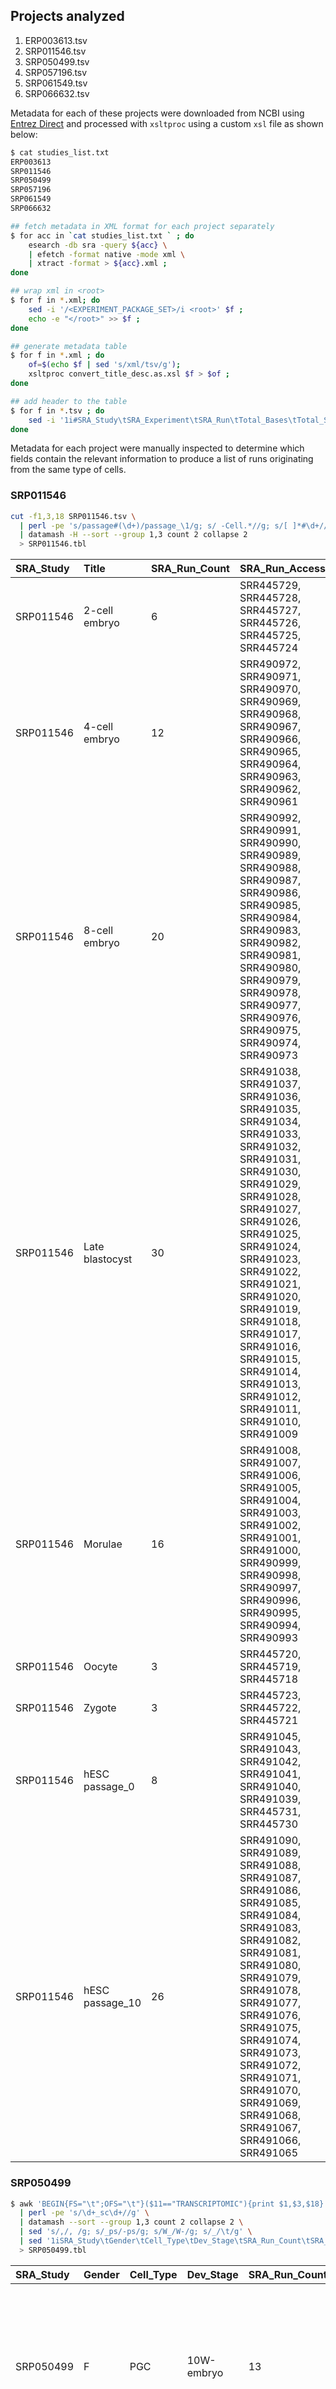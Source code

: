 ## Projects analyzed
1. ERP003613.tsv
2. SRP011546.tsv
3. SRP050499.tsv
4. SRP057196.tsv
5. SRP061549.tsv
6. SRP066632.tsv

Metadata for each of these projects were downloaded from NCBI using [Entrez Direct](http://bit.ly/entrez-direct) and processed with `xsltproc` using a custom `xsl` file as shown below:
```bash
$ cat studies_list.txt
ERP003613
SRP011546
SRP050499
SRP057196
SRP061549
SRP066632

## fetch metadata in XML format for each project separately
$ for acc in `cat studies_list.txt ` ; do
    esearch -db sra -query ${acc} \
    | efetch -format native -mode xml \
    | xtract -format > ${acc}.xml ;
done

## wrap xml in <root>
$ for f in *.xml; do
    sed -i '/<EXPERIMENT_PACKAGE_SET>/i <root>' $f ;
    echo -e "</root>" >> $f ;
done

## generate metadata table
$ for f in *.xml ; do
    of=$(echo $f | sed 's/xml/tsv/g');
    xsltproc convert_title_desc.as.xsl $f > $of ;
done

## add header to the table
$ for f in *.tsv ; do
    sed -i '1i#SRA_Study\tSRA_Experiment\tSRA_Run\tTotal_Bases\tTotal_Spots\tSRA_Sample\tBiosample_Acc\tdbGaP_Acc\tLibrary_Layout\tPlatform\tLibrary_Source\tSample_Attribs\tTissue_Source\tSource_CellLine\tDevelopmental_Stage\tAnonymized_Name\tCommon_Name\tTitle\tLibrary_Construction_Protocol\tStudy_Title\tStrain\tDevelopmental_Stage\tDisease_Status\tCell_Type\tGEO_Identifer\tSomething_else' $f ;
done
```
Metadata for each project were manually inspected to determine which fields contain the relevant information to produce a list of runs originating from the same type of cells.
### SRP011546
```bash
cut -f1,3,18 SRP011546.tsv \
  | perl -pe 's/passage#(\d+)/passage_\1/g; s/ -Cell.*//g; s/[ ]*#\d+//g' \
  | datamash -H --sort --group 1,3 count 2 collapse 2
  > SRP011546.tbl
```
SRA_Study|Title |SRA_Run_Count|SRA_Run_Accessions
:------------------|:--------------|:-------------|:---------------------------------------------------------------------------------------------------------------------------------------------------------------------------------------------------------------------------------------------------------------------------------------------------------------------------------------
SRP011546          |2-cell embryo  |6             |SRR445729, SRR445728, SRR445727, SRR445726, SRR445725, SRR445724
SRP011546          |4-cell embryo  |12            |SRR490972, SRR490971, SRR490970, SRR490969, SRR490968, SRR490967, SRR490966, SRR490965, SRR490964, SRR490963, SRR490962, SRR490961
SRP011546          |8-cell embryo  |20            |SRR490992, SRR490991, SRR490990, SRR490989, SRR490988, SRR490987, SRR490986, SRR490985, SRR490984, SRR490983, SRR490982, SRR490981, SRR490980, SRR490979, SRR490978, SRR490977, SRR490976, SRR490975, SRR490974, SRR490973
SRP011546          |Late blastocyst|30            |SRR491038, SRR491037, SRR491036, SRR491035, SRR491034, SRR491033, SRR491032, SRR491031, SRR491030, SRR491029, SRR491028, SRR491027, SRR491026, SRR491025, SRR491024, SRR491023, SRR491022, SRR491021, SRR491020, SRR491019, SRR491018, SRR491017, SRR491016, SRR491015, SRR491014, SRR491013, SRR491012, SRR491011, SRR491010, SRR491009
SRP011546          |Morulae        |16            |SRR491008, SRR491007, SRR491006, SRR491005, SRR491004, SRR491003, SRR491002, SRR491001, SRR491000, SRR490999, SRR490998, SRR490997, SRR490996, SRR490995, SRR490994, SRR490993
SRP011546          |Oocyte         |3             |SRR445720, SRR445719, SRR445718
SRP011546          |Zygote         |3             |SRR445723, SRR445722, SRR445721
SRP011546          |hESC passage_0 |8             |SRR491045, SRR491043, SRR491042, SRR491041, SRR491040, SRR491039, SRR445731, SRR445730
SRP011546          |hESC passage_10|26            |SRR491090, SRR491089, SRR491088, SRR491087, SRR491086, SRR491085, SRR491084, SRR491083, SRR491082, SRR491081, SRR491080, SRR491079, SRR491078, SRR491077, SRR491076, SRR491075, SRR491074, SRR491073, SRR491072, SRR491071, SRR491070, SRR491069, SRR491068, SRR491067, SRR491066, SRR491065

### SRP050499
```bash
$ awk 'BEGIN{FS="\t";OFS="\t"}($11=="TRANSCRIPTOMIC"){print $1,$3,$18}' SRP050499.tsv \
  | perl -pe 's/\d+_sc\d+//g' \
  | datamash --sort --group 1,3 count 2 collapse 2 \
  | sed 's/,/, /g; s/_ps/-ps/g; s/W_/W-/g; s/_/\t/g' \
  | sed '1iSRA_Study\tGender\tCell_Type\tDev_Stage\tSRA_Run_Count\tSRA_Run_Accs' \
  > SRP050499.tbl
```
SRA_Study|Gender|Cell_Type|Dev_Stage     |SRA_Run_Count|SRA_Run_Accs
:--------|:-----|:--------|:-------------|:------------|:---------------------------------------------------------------------------------------------------------------------------------------------------------------------------------------------------------------------------------------------------------------------------------------------------------------------------------------------------------------------------------------------------------------------------------------------------------------------------------------------------------------------------------------------------------------------------------------------------------------------------------------------------------------------------------------------------------
SRP050499|F     |PGC      |10W-embryo    |13           |SRR2013633, SRR2013632, SRR2013631, SRR2013630, SRR2013629, SRR2013628, SRR2013627, SRR2013626, SRR2013625, SRR2013624, SRR2013623, SRR2013622, SRR2013621
SRP050499|F     |PGC      |11W-embryo    |10           |SRR2013643, SRR2013642, SRR2013641, SRR2013640, SRR2013639, SRR2013638, SRR2013637, SRR2013636, SRR2013635, SRR2013634
SRP050499|F     |PGC      |17W-embryo    |31           |SRR2013674, SRR2013673, SRR2013672, SRR2013671, SRR2013670, SRR2013669, SRR2013668, SRR2013667, SRR2013666, SRR2013665, SRR2013664, SRR2013663, SRR2013662, SRR2013661, SRR2013660, SRR2013659, SRR2013658, SRR2013657, SRR2013656, SRR2013655, SRR2013654, SRR2013653, SRR2013652, SRR2013651, SRR2013650, SRR2013649, SRR2013648, SRR2013647, SRR2013646, SRR2013645, SRR2013644
SRP050499|F     |PGC      |4W-embryo     |12           |SRR2013602, SRR2013601, SRR2013600, SRR2013599, SRR2013598, SRR2013597, SRR2013596, SRR2013595, SRR2013594, SRR2013593, SRR2013592, SRR2013591
SRP050499|F     |PGC      |8W-embryo     |18           |SRR2013620, SRR2013619, SRR2013618, SRR2013617, SRR2013616, SRR2013615, SRR2013614, SRR2013613, SRR2013612, SRR2013611, SRR2013610, SRR2013609, SRR2013608, SRR2013607, SRR2013606, SRR2013605, SRR2013604, SRR2013603
SRP050499|F     |PGC      |8W-embryo1-ps1|1            |SRR2013761
SRP050499|F     |PGC      |8W-embryo1-ps2|1            |SRR2013762
SRP050499|F     |PGC      |8W-embryo1-ps3|1            |SRR2013763
SRP050499|F     |PGC      |8W-embryo1-ps4|1            |SRR2013764
SRP050499|F     |PGC      |8W-embryo1-ps5|1            |SRR2013765
SRP050499|F     |PGC      |8W-embryo1-ps6|1            |SRR2013766
SRP050499|F     |PGC      |8W-embryo1-ps7|1            |SRR2013767
SRP050499|F     |PGC      |8W-embryo1-ps8|1            |SRR2013768
SRP050499|F     |PGC      |8W-embryo1-ps9|1            |SRR2013769
SRP050499|F     |Soma     |10W-embryo    |3            |SRR2013741, SRR2013740, SRR2013739
SRP050499|F     |Soma     |11W-embryo    |10           |SRR2013751, SRR2013750, SRR2013749, SRR2013748, SRR2013747, SRR2013746, SRR2013745, SRR2013744, SRR2013743, SRR2013742
SRP050499|F     |Soma     |17W-embryo    |9            |SRR2013760, SRR2013759, SRR2013758, SRR2013757, SRR2013756, SRR2013755, SRR2013754, SRR2013753, SRR2013752
SRP050499|F     |Soma     |4W-embryo     |6            |SRR2013728, SRR2013727, SRR2013726, SRR2013725, SRR2013724, SRR2013723
SRP050499|F     |Soma     |8W-embryo     |10           |SRR2013738, SRR2013737, SRR2013736, SRR2013735, SRR2013734, SRR2013733, SRR2013732, SRR2013731, SRR2013730, SRR2013729
SRP050499|M     |PGC      |10W-embryo    |20           |SRR2013506, SRR2013505, SRR2013504, SRR2013503, SRR2013502, SRR2013501, SRR2013500, SRR2013499, SRR2013498, SRR2013497, SRR2013496, SRR2013495, SRR2013494, SRR2013493, SRR2013492, SRR2013491, SRR2013490, SRR2013489, SRR2013488, SRR2013487
SRP050499|M     |PGC      |11W-embryo    |27           |SRR2013533, SRR2013532, SRR2013531, SRR2013530, SRR2013529, SRR2013528, SRR2013527, SRR2013526, SRR2013525, SRR2013524, SRR2013523, SRR2013522, SRR2013521, SRR2013520, SRR2013519, SRR2013518, SRR2013517, SRR2013516, SRR2013515, SRR2013514, SRR2013513, SRR2013512, SRR2013511, SRR2013510, SRR2013509, SRR2013508, SRR2013507
SRP050499|M     |PGC      |19W-embryo    |57           |SRR2013590, SRR2013589, SRR2013588, SRR2013587, SRR2013586, SRR2013585, SRR2013584, SRR2013583, SRR2013582, SRR2013581, SRR2013580, SRR2013579, SRR2013578, SRR2013577, SRR2013576, SRR2013575, SRR2013574, SRR2013573, SRR2013572, SRR2013571, SRR2013570, SRR2013569, SRR2013568, SRR2013567, SRR2013566, SRR2013565, SRR2013564, SRR2013563, SRR2013562, SRR2013561, SRR2013560, SRR2013559, SRR2013558, SRR2013557, SRR2013556, SRR2013555, SRR2013554, SRR2013553, SRR2013552, SRR2013551, SRR2013550, SRR2013549, SRR2013548, SRR2013547, SRR2013546, SRR2013545, SRR2013544, SRR2013543, SRR2013542, SRR2013541, SRR2013540, SRR2013539, SRR2013538, SRR2013537, SRR2013536, SRR2013535, SRR2013534
SRP050499|M     |PGC      |4W-embryo     |6            |SRR2013447, SRR2013446, SRR2013445, SRR2013444, SRR2013443, SRR2013442
SRP050499|M     |PGC      |7W-embryo     |39           |SRR2013486, SRR2013485, SRR2013484, SRR2013483, SRR2013482, SRR2013481, SRR2013480, SRR2013479, SRR2013478, SRR2013477, SRR2013476, SRR2013475, SRR2013474, SRR2013473, SRR2013472, SRR2013471, SRR2013470, SRR2013469, SRR2013468, SRR2013467, SRR2013466, SRR2013465, SRR2013464, SRR2013463, SRR2013462, SRR2013461, SRR2013460, SRR2013459, SRR2013458, SRR2013457, SRR2013456, SRR2013455, SRR2013454, SRR2013453, SRR2013452, SRR2013451, SRR2013450, SRR2013449, SRR2013448
SRP050499|M     |Soma     |10W-embryo    |11           |SRR2013711, SRR2013710, SRR2013709, SRR2013708, SRR2013707, SRR2013706, SRR2013705, SRR2013704, SRR2013703, SRR2013702, SRR2013701
SRP050499|M     |Soma     |11W-embryo    |8            |SRR2013719, SRR2013718, SRR2013717, SRR2013716, SRR2013715, SRR2013714, SRR2013713, SRR2013712
SRP050499|M     |Soma     |19W-embryo    |3            |SRR2013722, SRR2013721, SRR2013720
SRP050499|M     |Soma     |7W-embryo     |26           |SRR2013700, SRR2013699, SRR2013698, SRR2013697, SRR2013696, SRR2013695, SRR2013694, SRR2013693, SRR2013692, SRR2013691, SRR2013690, SRR2013689, SRR2013688, SRR2013687, SRR2013686, SRR2013685, SRR2013684, SRR2013683, SRR2013682, SRR2013681, SRR2013680, SRR2013679, SRR2013678, SRR2013677, SRR2013676, SRR2013675

### SRP057196
```bash
$ grep -v '^#' SRP057196.tsv \
  | cut -f1,3,12 \
  | sed 's/||/|/g; s/|/\t/g' \
  | cut -f1,2,6,8,10 \
  | sed 's/prenatal //g; s/postnatal //g' \
  | datamash --sort --group 1,3,4,5 count 2 collapse 2 \
  | sed '1i#SRA_Study\tTissue\tCell_Type\tAge\tSRA_Run_Count\tSRA_Run_Accs' \
  > SRP057196.tbl
```
SRA_Study|Tissue     |Cell_Type        |Age     |SRA_Run_Count|SRA_Run_Accs
:--------|:----------|:----------------|:-------|:------------|:---------------------------------------------------------------------------------------------------------------------------------------------------------------------------------------------------------------------------------------------------------------------------------------------------------------------------------------------------------------------------------------------------------------------------------------------------------------------------------------------------------------------------------------------------------------------------------------------------------------------------------------------------------------------------------------------------------------------------------------------------------------------------------------------------------------------------------------------------------------------------------------------------------------------------------------------------------------------------------------------------------------------------------------------------------------------------------------------------------------------------------------------------------------------------------------------------------------------------------------------------------------------------------------------------------------------------------------------------------
SRP057196|cortex     |OPC              |54 years|2            |SRR1974575, SRR1974565
SRP057196|cortex     |astrocytes       |21 years|3            |SRR1974846, SRR1974840, SRR1974814
SRP057196|cortex     |astrocytes       |37 years|7            |SRR1974653, SRR1974651, SRR1974647, SRR1974641, SRR1974637, SRR1974610, SRR1974604
SRP057196|cortex     |astrocytes       |47 years|11           |SRR1974874, SRR1974873, SRR1974871, SRR1974865, SRR1974863, SRR1974862, SRR1974859, SRR1974858, SRR1974857, SRR1974856, SRR1974664
SRP057196|cortex     |astrocytes       |50 years|38           |SRR1974754, SRR1974753, SRR1974751, SRR1974750, SRR1974745, SRR1974744, SRR1974743, SRR1974741, SRR1974740, SRR1974739, SRR1974738, SRR1974737, SRR1974736, SRR1974734, SRR1974733, SRR1974732, SRR1974731, SRR1974728, SRR1974727, SRR1974726, SRR1974725, SRR1974723, SRR1974722, SRR1974721, SRR1974720, SRR1974717, SRR1974715, SRR1974703, SRR1974701, SRR1974699, SRR1974698, SRR1974693, SRR1974692, SRR1974689, SRR1974688, SRR1974682, SRR1974679, SRR1974678
SRP057196|cortex     |astrocytes       |54 years|1            |SRR1974557
SRP057196|cortex     |astrocytes       |63 years|2            |SRR1974672, SRR1974670
SRP057196|cortex     |endothelial      |22 years|1            |SRR1974676
SRP057196|cortex     |endothelial      |37 years|1            |SRR1974644
SRP057196|cortex     |endothelial      |47 years|2            |SRR1974667, SRR1974665
SRP057196|cortex     |endothelial      |63 years|13           |SRR1974784, SRR1974781, SRR1974774, SRR1974772, SRR1974771, SRR1974770, SRR1974768, SRR1974766, SRR1974764, SRR1974761, SRR1974758, SRR1974757, SRR1974755
SRP057196|cortex     |fetal_quiescent  |16-18 W |109          |SRR1975008, SRR1975007, SRR1975006, SRR1975005, SRR1975004, SRR1975003, SRR1975002, SRR1975001, SRR1975000, SRR1974999, SRR1974998, SRR1974996, SRR1974995, SRR1974994, SRR1974993, SRR1974992, SRR1974991, SRR1974990, SRR1974988, SRR1974987, SRR1974986, SRR1974985, SRR1974984, SRR1974983, SRR1974982, SRR1974981, SRR1974980, SRR1974979, SRR1974978, SRR1974977, SRR1974976, SRR1974975, SRR1974974, SRR1974973, SRR1974972, SRR1974971, SRR1974970, SRR1974969, SRR1974968, SRR1974967, SRR1974966, SRR1974965, SRR1974964, SRR1974963, SRR1974962, SRR1974961, SRR1974960, SRR1974959, SRR1974958, SRR1974957, SRR1974956, SRR1974955, SRR1974954, SRR1974953, SRR1974952, SRR1974951, SRR1974950, SRR1974949, SRR1974948, SRR1974947, SRR1974945, SRR1974944, SRR1974943, SRR1974942, SRR1974941, SRR1974940, SRR1974939, SRR1974938, SRR1974937, SRR1974936, SRR1974935, SRR1974934, SRR1974933, SRR1974932, SRR1974931, SRR1974930, SRR1974929, SRR1974928, SRR1974927, SRR1974926, SRR1974925, SRR1974924, SRR1974923, SRR1974922, SRR1974921, SRR1974920, SRR1974919, SRR1974918, SRR1974917, SRR1974916, SRR1974915, SRR1974913, SRR1974912, SRR1974911, SRR1974910, SRR1974909, SRR1974908, SRR1974907, SRR1974906, SRR1974905, SRR1974904, SRR1974903, SRR1974902, SRR1974901, SRR1974899, SRR1974898, SRR1974897, SRR1974895, SRR1974893
SRP057196|cortex     |fetal_quiescent  |22 years|1            |SRR1974675
SRP057196|cortex     |fetal_replicating|16-18 W |25           |SRR1974997, SRR1974989, SRR1974946, SRR1974914, SRR1974900, SRR1974896, SRR1974894, SRR1974892, SRR1974891, SRR1974890, SRR1974889, SRR1974888, SRR1974887, SRR1974886, SRR1974885, SRR1974884, SRR1974883, SRR1974882, SRR1974881, SRR1974880, SRR1974879, SRR1974878, SRR1974877, SRR1974876, SRR1974875
SRP057196|cortex     |hybrid           |21 years|7            |SRR1974855, SRR1974850, SRR1974837, SRR1974833, SRR1974826, SRR1974816, SRR1974804
SRP057196|cortex     |hybrid           |37 years|3            |SRR1974619, SRR1974608, SRR1974601
SRP057196|cortex     |hybrid           |50 years|19           |SRR1974749, SRR1974748, SRR1974747, SRR1974746, SRR1974742, SRR1974729, SRR1974719, SRR1974716, SRR1974708, SRR1974702, SRR1974700, SRR1974696, SRR1974695, SRR1974694, SRR1974691, SRR1974687, SRR1974685, SRR1974683, SRR1974680
SRP057196|cortex     |hybrid           |54 years|15           |SRR1974569, SRR1974568, SRR1974567, SRR1974560, SRR1974559, SRR1974558, SRR1974556, SRR1974555, SRR1974554, SRR1974552, SRR1974551, SRR1974550, SRR1974547, SRR1974546, SRR1974544
SRP057196|cortex     |microglia        |37 years|1            |SRR1974606
SRP057196|cortex     |microglia        |47 years|5            |SRR1974868, SRR1974861, SRR1974860, SRR1974668, SRR1974666
SRP057196|cortex     |microglia        |63 years|2            |SRR1974671, SRR1974669
SRP057196|cortex     |neurons          |21 years|35           |SRR1974854, SRR1974853, SRR1974849, SRR1974848, SRR1974847, SRR1974844, SRR1974843, SRR1974842, SRR1974841, SRR1974838, SRR1974835, SRR1974832, SRR1974830, SRR1974828, SRR1974825, SRR1974824, SRR1974823, SRR1974822, SRR1974821, SRR1974820, SRR1974819, SRR1974818, SRR1974817, SRR1974815, SRR1974813, SRR1974811, SRR1974810, SRR1974809, SRR1974808, SRR1974807, SRR1974806, SRR1974803, SRR1974801, SRR1974800, SRR1974799
SRP057196|cortex     |neurons          |22 years|2            |SRR1974677, SRR1974674
SRP057196|cortex     |neurons          |37 years|50           |SRR1974663, SRR1974662, SRR1974661, SRR1974660, SRR1974659, SRR1974658, SRR1974657, SRR1974656, SRR1974655, SRR1974654, SRR1974652, SRR1974650, SRR1974649, SRR1974648, SRR1974646, SRR1974645, SRR1974643, SRR1974642, SRR1974640, SRR1974639, SRR1974638, SRR1974636, SRR1974635, SRR1974634, SRR1974633, SRR1974632, SRR1974631, SRR1974630, SRR1974629, SRR1974628, SRR1974627, SRR1974626, SRR1974625, SRR1974624, SRR1974623, SRR1974622, SRR1974621, SRR1974620, SRR1974618, SRR1974617, SRR1974615, SRR1974614, SRR1974613, SRR1974612, SRR1974611, SRR1974609, SRR1974607, SRR1974605, SRR1974603, SRR1974602
SRP057196|cortex     |neurons          |47 years|6            |SRR1974872, SRR1974870, SRR1974869, SRR1974867, SRR1974866, SRR1974864
SRP057196|cortex     |neurons          |50 years|19           |SRR1974752, SRR1974735, SRR1974730, SRR1974724, SRR1974718, SRR1974714, SRR1974713, SRR1974712, SRR1974711, SRR1974710, SRR1974709, SRR1974707, SRR1974706, SRR1974705, SRR1974704, SRR1974697, SRR1974686, SRR1974684, SRR1974681
SRP057196|cortex     |neurons          |63 years|18           |SRR1974787, SRR1974786, SRR1974785, SRR1974783, SRR1974782, SRR1974780, SRR1974779, SRR1974778, SRR1974777, SRR1974776, SRR1974775, SRR1974773, SRR1974767, SRR1974763, SRR1974762, SRR1974759, SRR1974756, SRR1974673
SRP057196|cortex     |oligodendrocytes |21 years|12           |SRR1974852, SRR1974851, SRR1974845, SRR1974839, SRR1974836, SRR1974834, SRR1974831, SRR1974829, SRR1974827, SRR1974812, SRR1974805, SRR1974802
SRP057196|cortex     |oligodendrocytes |37 years|1            |SRR1974616
SRP057196|cortex     |oligodendrocytes |50 years|1            |SRR1974690
SRP057196|cortex     |oligodendrocytes |54 years|15           |SRR1974574, SRR1974573, SRR1974572, SRR1974571, SRR1974570, SRR1974566, SRR1974564, SRR1974563, SRR1974562, SRR1974561, SRR1974553, SRR1974549, SRR1974548, SRR1974545, SRR1974543
SRP057196|cortex     |oligodendrocytes |63 years|3            |SRR1974769, SRR1974765, SRR1974760
SRP057196|hippocampus|OPC              |54 years|16           |SRR1974600, SRR1974596, SRR1974594, SRR1974593, SRR1974592, SRR1974589, SRR1974588, SRR1974587, SRR1974586, SRR1974585, SRR1974583, SRR1974581, SRR1974580, SRR1974579, SRR1974578, SRR1974576
SRP057196|hippocampus|endothelial      |63 years|3            |SRR1974798, SRR1974794, SRR1974789
SRP057196|hippocampus|hybrid           |54 years|2            |SRR1974584, SRR1974577
SRP057196|hippocampus|microglia        |54 years|7            |SRR1974599, SRR1974598, SRR1974597, SRR1974595, SRR1974591, SRR1974590, SRR1974582
SRP057196|hippocampus|microglia        |63 years|1            |SRR1974788
SRP057196|hippocampus|neurons          |63 years|1            |SRR1974793
SRP057196|hippocampus|oligodendrocytes |63 years|6            |SRR1974797, SRR1974796, SRR1974795, SRR1974792, SRR1974791, SRR1974790


### SRP061549
```bash
$ grep -v '^#' SRP061549.tsv \
  | cut -f1,3,12 \
  | grep -v 'replicate' \
  | sed 's/||/|/g; s/|/\t/g' \
  | cut -f1,2,6,8 \
  | datamash --sort --group 1,3,4 count 2 collapse 2 \
  | sed 's/,/, /g' \
  > SRP061549.tbl
```
SRA_Study|Tissue         |Dev_Stage|SRA_Run_Count|SRA_RNA_Accs
:--------|:--------------|:--------|:------------|:---------------------------------------------------------------------------------------------------------------------------------------------------------------------------------------------------------------------------------------------------------------------------------------------------------------------------------------------------------------------------------------------------------------------------------------------------------------------------------------------------------------------------------------------------------------------------------------------------------------------------------------------------------------------------------------------------------------------------------------------------------------------------------------------------------------------------------------------------------------------------------------------------------------------------------------------------------------------------------------------------------------------------------------------------------------------------------------------------------------------------------------------------------------------------------------------------------------------------------------------------------------------------------------------------------------------------------------------------------------------------------------------------------------------------------------------------------------------------------------------------------------------------------
SRP061549|Cerebral Cortex|GW19.5   |26           |SRR2126193, SRR2126192, SRR2126191, SRR2126190, SRR2126189, SRR2126188, SRR2126187, SRR2126186, SRR2126185, SRR2126184, SRR2126183, SRR2126182, SRR2126181, SRR2126180, SRR2126179, SRR2126178, SRR2126177, SRR2126176, SRR2126175, SRR2126174, SRR2126173, SRR2126172, SRR2126171, SRR2126170, SRR2126169, SRR2126168
SRP061549|Cerebral Cortex|GW20.5   |123          |SRR2126167, SRR2126166, SRR2126165, SRR2126164, SRR2126163, SRR2126162, SRR2126161, SRR2126160, SRR2126159, SRR2126158, SRR2126157, SRR2126156, SRR2126155, SRR2126154, SRR2126153, SRR2126152, SRR2126151, SRR2126150, SRR2126149, SRR2126148, SRR2126147, SRR2126146, SRR2126145, SRR2126144, SRR2126143, SRR2126142, SRR2126141, SRR2126140, SRR2126139, SRR2126138, SRR2126137, SRR2126136, SRR2126135, SRR2126134, SRR2126133, SRR2126132, SRR2126131, SRR2126130, SRR2126129, SRR2126128, SRR2126127, SRR2126126, SRR2126125, SRR2126124, SRR2126123, SRR2126122, SRR2126121, SRR2126120, SRR2126119, SRR2126118, SRR2126117, SRR2126116, SRR2126115, SRR2126114, SRR2126113, SRR2126112, SRR2126111, SRR2126110, SRR2126109, SRR2126108, SRR2126107, SRR2126106, SRR2126105, SRR2126104, SRR2126103, SRR2126102, SRR2126101, SRR2126100, SRR2126099, SRR2126098, SRR2126097, SRR2126096, SRR2126095, SRR2126094, SRR2126093, SRR2126092, SRR2126091, SRR2126090, SRR2126089, SRR2126088, SRR2126087, SRR2126086, SRR2126085, SRR2126084, SRR2126083, SRR2126082, SRR2126081, SRR2126080, SRR2126079, SRR2126078, SRR2126077, SRR2126076, SRR2126075, SRR2126074, SRR2126073, SRR2126072, SRR2126071, SRR2126070, SRR2126069, SRR2126068, SRR2126067, SRR2126066, SRR2126065, SRR2126064, SRR2126063, SRR2126062, SRR2126061, SRR2126060, SRR2126059, SRR2126058, SRR2126057, SRR2126056, SRR2126055, SRR2126054, SRR2126053, SRR2126052, SRR2126051, SRR2126050, SRR2126049, SRR2126048, SRR2126047, SRR2126046, SRR2126045
SRP061549|Cerebral Cortex|GW23.5   |77           |SRR2126270, SRR2126269, SRR2126268, SRR2126267, SRR2126266, SRR2126265, SRR2126264, SRR2126263, SRR2126262, SRR2126261, SRR2126260, SRR2126259, SRR2126258, SRR2126257, SRR2126256, SRR2126255, SRR2126254, SRR2126253, SRR2126252, SRR2126251, SRR2126250, SRR2126249, SRR2126248, SRR2126247, SRR2126246, SRR2126245, SRR2126244, SRR2126243, SRR2126242, SRR2126241, SRR2126240, SRR2126239, SRR2126238, SRR2126237, SRR2126236, SRR2126235, SRR2126234, SRR2126233, SRR2126232, SRR2126231, SRR2126230, SRR2126229, SRR2126228, SRR2126227, SRR2126226, SRR2126225, SRR2126224, SRR2126223, SRR2126222, SRR2126221, SRR2126220, SRR2126219, SRR2126218, SRR2126217, SRR2126216, SRR2126215, SRR2126214, SRR2126213, SRR2126212, SRR2126211, SRR2126210, SRR2126209, SRR2126208, SRR2126207, SRR2126206, SRR2126205, SRR2126204, SRR2126203, SRR2126202, SRR2126201, SRR2126200, SRR2126199, SRR2126198, SRR2126197, SRR2126196, SRR2126195, SRR2126194

### SRP066632
```bash
$ grep -v '^#' SRP066632.tsv \
  | cut -f1,3,12 \
  | sed 's/||/|/g; s/|/\t/g' \
  | cut -f1,2,6,8,10,12,14,16 \
  | datamash --sort --group 1,3,4,5,6,7,8 count 2 collapse 2 \
  | sed '1iSRA_Study\tDonor\tptprc\terbb2\ter\tpr\ther2\tSRA_Run_Count\tSRA_Run_Accs' \
  > SRP066632.tbl
```
SRA_Study|Donor  |ptprc|erbb2|er      |pr      |her2    |SRA_Run_Count|SRA_Run_Accs
:--------|:------|:----|:----|:-------|:-------|:-------|:------------|:---------------------------------------------------------------------------------------------------------------------------------------------------------------------------------------------------------------------------------------------------------------------------------------------
SRP066632|BRx-111|low  |low  |negative|negative|negative|8            |SRR3632476, SRR3632477, SRR3632474, SRR3632475, SRR3632472, SRR3632473, SRR3632470, SRR3632471
SRP066632|BRx-129|high |low  |negative|negative|negative|2            |SRR3632480, SRR3632481
SRP066632|BRx-129|low  |low  |negative|negative|negative|2            |SRR3632478, SRR3632479
SRP066632|BRx-131|low  |low  |negative|negative|negative|2            |SRR3632482, SRR3632483
SRP066632|BRx-132|low  |high |negative|negative|negative|2            |SRR3632484, SRR3632485
SRP066632|BRx-136|low  |high |negative|negative|negative|2            |SRR3632488, SRR3632489
SRP066632|BRx-136|low  |low  |negative|negative|negative|2            |SRR3632486, SRR3632487
SRP066632|BRx-139|low  |low  |negative|negative|negative|2            |SRR3632490, SRR3632491
SRP066632|BRx-146|high |high |negative|negative|negative|2            |SRR3632494, SRR3632495
SRP066632|BRx-146|high |low  |negative|negative|negative|2            |SRR3632492, SRR3632493
SRP066632|BRx-16 |high |low  |negative|negative|negative|6            |SRR3632506, SRR3632507, SRR3632500, SRR3632501, SRR3632498, SRR3632499
SRP066632|BRx-16 |low  |low  |negative|negative|negative|8            |SRR3632508, SRR3632509, SRR3632504, SRR3632505, SRR3632502, SRR3632503, SRR3632496, SRR3632497
SRP066632|BRx-170|low  |low  |negative|negative|negative|4            |SRR3632512, SRR3632513, SRR3632510, SRR3632511
SRP066632|BRx-172|high |low  |negative|negative|negative|6            |SRR3632528, SRR3632529, SRR3632518, SRR3632519, SRR3632516, SRR3632517
SRP066632|BRx-172|low  |low  |negative|negative|negative|24           |SRR3632542, SRR3632543, SRR3632540, SRR3632541, SRR3632538, SRR3632539, SRR3632536, SRR3632537, SRR3632534, SRR3632535, SRR3632532, SRR3632533, SRR3632530, SRR3632531, SRR3632526, SRR3632527, SRR3632524, SRR3632525, SRR3632522, SRR3632523, SRR3632520, SRR3632521, SRR3632514, SRR3632515
SRP066632|BRx-180|high |low  |negative|negative|negative|2            |SRR3632544, SRR3632545
SRP066632|BRx-180|low  |low  |negative|negative|negative|2            |SRR3632546, SRR3632547
SRP066632|BRx-183|low  |high |negative|negative|negative|14           |SRR3632560, SRR3632561, SRR3632558, SRR3632559, SRR3632557, SRR3632556, SRR3632554, SRR3632555, SRR3632553, SRR3632552, SRR3632550, SRR3632551, SRR3632548, SRR3632549
SRP066632|BRx-213|low  |high |negative|negative|negative|2            |SRR3632564, SRR3632565
SRP066632|BRx-213|low  |low  |negative|negative|negative|2            |SRR3632562, SRR3632563
SRP066632|BRx-245|low  |low  |negative|negative|negative|2            |SRR3632566, SRR3632567
SRP066632|BRx-42 |high |low  |positive|positive|negative|2            |SRR2959923, SRR2959924
SRP066632|BRx-42 |low  |high |positive|positive|negative|10           |SRR2959911, SRR2959912, SRR2959909, SRR2959910, SRR2959907, SRR2959908, SRR2959905, SRR2959906, SRR2959903, SRR2959904
SRP066632|BRx-42 |low  |low  |positive|positive|negative|6            |SRR2959925, SRR2959926, SRR2959901, SRR2959902, SRR2959899, SRR2959900
SRP066632|BRx-82 |high |low  |positive|positive|negative|4            |SRR2959921, SRR2959922, SRR2959913, SRR2959914
SRP066632|BRx-82 |low  |high |positive|positive|negative|18           |SRR2959947, SRR2959948, SRR2959945, SRR2959946, SRR2959941, SRR2959942, SRR2959939, SRR2959940, SRR2959935, SRR2959936, SRR2959933, SRR2959934, SRR2959931, SRR2959932, SRR2959929, SRR2959930, SRR2959915, SRR2959916
SRP066632|BRx-82 |low  |low  |positive|positive|negative|10           |SRR2959943, SRR2959944, SRR2959937, SRR2959938, SRR2959927, SRR2959928, SRR2959919, SRR2959920, SRR2959917, SRR2959918
